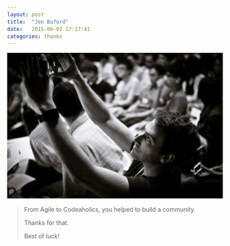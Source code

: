 ```yaml
---
layout: post
title:  "Jon Buford"
date:   2015-06-02 17:17:41
categories: thanks
---
```


![photo](/images/jon-buford.jpg)

> From Agile to Codeaholics, you helped to build a community.
>
> Thanks for that.
>
> Best of luck!
